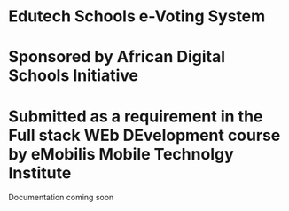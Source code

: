 # Edutech Schools e-Voting System
# Sponsored by African Digital Schools Initiative
# Submitted as a requirement in the Full stack WEb DEvelopment course by eMobilis Mobile Technolgy Institute


Documentation coming soon
